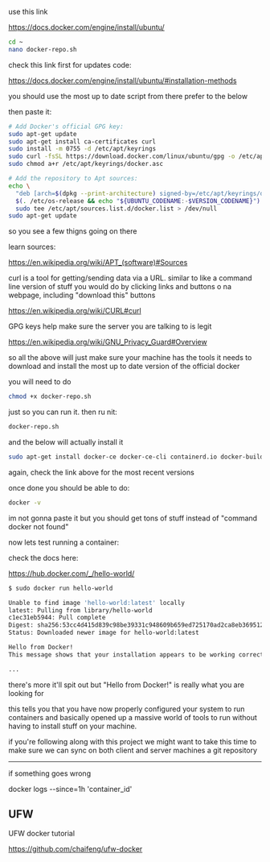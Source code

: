 use this link

https://docs.docker.com/engine/install/ubuntu/

```bash
cd ~
nano docker-repo.sh
```


check this link first for updates code:

https://docs.docker.com/engine/install/ubuntu/#installation-methods


you should use the most up to date script from there prefer to the below

then paste it:

```bash
# Add Docker's official GPG key:
sudo apt-get update
sudo apt-get install ca-certificates curl
sudo install -m 0755 -d /etc/apt/keyrings
sudo curl -fsSL https://download.docker.com/linux/ubuntu/gpg -o /etc/apt/keyrings/docker.asc
sudo chmod a+r /etc/apt/keyrings/docker.asc

# Add the repository to Apt sources:
echo \
  "deb [arch=$(dpkg --print-architecture) signed-by=/etc/apt/keyrings/docker.asc] https://download.docker.com/linux/ubuntu \
  $(. /etc/os-release && echo "${UBUNTU_CODENAME:-$VERSION_CODENAME}") stable" | \
  sudo tee /etc/apt/sources.list.d/docker.list > /dev/null
sudo apt-get update
```

so you see a few thigns going on there

learn sources:

https://en.wikipedia.org/wiki/APT_(software)#Sources

curl is a tool for getting/sending data via a URL.  similar to like a command line version of stuff you would do by clicking links and buttons o na webpage, including "download this" buttons

https://en.wikipedia.org/wiki/CURL#curl

GPG keys help make sure the server you are talking to is legit

https://en.wikipedia.org/wiki/GNU_Privacy_Guard#Overview

so all the above will just make sure your machine has the tools it needs to download and install the most up to date version of the official docker

you will need to do

```bash
chmod +x docker-repo.sh
```

just so you can run it.  then ru nit:

```bash
docker-repo.sh
```

and the below will actually install it

```bash
sudo apt-get install docker-ce docker-ce-cli containerd.io docker-buildx-plugin docker-compose-plugin
```

again, check the link above for the most recent versions

once done you should be able to do:

```bash
docker -v
```

im not gonna paste it but you should get tons of stuff instead of "command docker not found"

now lets test running a container:

check the docs here:

https://hub.docker.com/_/hello-world/

```bash
$ sudo docker run hello-world

Unable to find image 'hello-world:latest' locally
latest: Pulling from library/hello-world
c1ec31eb5944: Pull complete
Digest: sha256:53cc4d415d839c98be39331c948609b659ed725170ad2ca8eb36951288f81b75
Status: Downloaded newer image for hello-world:latest

Hello from Docker!
This message shows that your installation appears to be working correctly.

...
```

there's more it'll spit out but "Hello from Docker!" is really what you are looking for

this tells you that you have now properly configured your system to run containers and basically opened up a massive world of tools to run without having to install stuff on your machine.

if you're following along with this project we might want to take this time to make sure we can sync on both client and server machines a git repository

---

if something goes wrong

docker logs --since=1h 'container_id'

## UFW

UFW docker tutorial

https://github.com/chaifeng/ufw-docker
